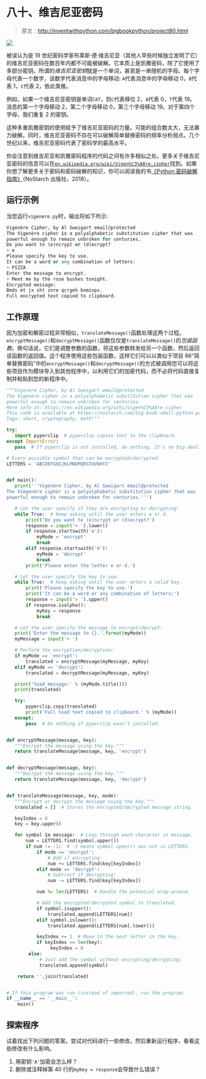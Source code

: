 # 八十、维吉尼亚密码

> 原文：<http://inventwithpython.com/bigbookpython/project80.html>

![](img/9d995d63aaead72cad01120081eb8f75.png)

被误认为是 19 世纪密码学家布莱斯·德·维吉尼亚（其他人早些时候独立发明了它）的维吉尼亚密码在数百年内都不可能被破解。它本质上是凯撒密码，除了它使用了多部分密钥。所谓的*维吉尼亚密钥*就是一个单词，甚至是一串随机的字母。每个字母代表一个数字，该数字代表消息中的字母移动: `A`代表消息中的字母移动 0，`B`代表 1，`C`代表 2，依此类推。

例如，如果一个维吉尼亚密钥是单词`CAT`，则`C`代表移位 2，`A`代表 0，`T`代表 19。消息的第一个字母移动 2，第二个字母移动 0，第三个字母移动 19。对于第四个字母，我们重复 2 的密钥。

这种多重凯撒密钥的使用赋予了维吉尼亚密码的力量。可能的组合数太大，无法暴力破解。同时，维吉尼亚密码不存在可以破解简单替换密码的频率分析弱点。几个世纪以来，维吉尼亚密码代表了密码学的最高水平。

你会注意到维吉尼亚和凯撒密码程序的代码之间有许多相似之处。更多关于维吉尼亚密码的信息可以在[`en.wikipedia.org/wiki/Vigen%C3%A8re_cipher`](https://en.wikipedia.org/wiki/Vigen%C3%A8re_cipher)找到。如果你想了解更多关于密码和密码破解的知识，你可以阅读我的书[《Python 密码破解指南》](https://nostarch.com/crackingcodes/)（NoStarch 出版社，2018）。

## 运行示例

当您运行`vigenere.py`时，输出将如下所示:

```py
Vigenère Cipher, by Al Sweigart email@protected
The Vigenère cipher is a polyalphabetic substitution cipher that was
powerful enough to remain unbroken for centuries.
Do you want to (e)ncrypt or (d)ecrypt?
> e
Please specify the key to use.
It can be a word or any combination of letters:
> PIZZA
Enter the message to encrypt.
> Meet me by the rose bushes tonight.
Encrypted message:
Bmds mt jx sht znre qcrgeh bnmivps.
Full encrypted text copied to clipboard.
```

## 工作原理

因为加密和解密过程非常相似，`translateMessage()`函数处理这两个过程。`encryptMessage()`和`decryptMessage()`函数仅仅是`translateMessage()`的*包装函数*。换句话说，它们是调整参数的函数，将这些参数转发给另一个函数，然后返回该函数的返回值。这个程序使用这些包装函数，这样它们可以以类似于项目 66“简单替换密码”中的`encryptMessage()`和`decryptMessage()`的方式被调用您可以将这些项目作为模块导入到其他程序中，以利用它们的加密代码，而不必将代码直接复制并粘贴到您的新程序中。

```py
"""Vigenère Cipher, by Al Sweigart email@protected
The Vigenère cipher is a polyalphabetic substitution cipher that was
powerful enough to remain unbroken for centuries.
More info at: https://en.wikipedia.org/wiki/Vigen%C3%A8re_cipher
This code is available at https://nostarch.com/big-book-small-python-programming
Tags: short, cryptography, math"""

try:
   import pyperclip  # pyperclip copies text to the clipboard.
except ImportError:
   pass  # If pyperclip is not installed, do nothing. It's no big deal.

# Every possible symbol that can be encrypted/decrypted:
LETTERS = 'ABCDEFGHIJKLMNOPQRSTUVWXYZ'


def main():
   print('''Vigenère Cipher, by Al Sweigart email@protected
The Viegenère cipher is a polyalphabetic substitution cipher that was
powerful enough to remain unbroken for centuries.''')

   # Let the user specify if they are encrypting or decrypting:
   while True:  # Keep asking until the user enters e or d.
       print('Do you want to (e)ncrypt or (d)ecrypt?')
       response = input('> ').lower()
       if response.startswith('e'):
           myMode = 'encrypt'
           break
       elif response.startswith('d'):
           myMode = 'decrypt'
           break
       print('Please enter the letter e or d.')

   # Let the user specify the key to use:
   while True:  # Keep asking until the user enters a valid key.
       print('Please specify the key to use.')
       print('It can be a word or any combination of letters:')
       response = input('> ').upper()
       if response.isalpha():
           myKey = response
           break

   # Let the user specify the message to encrypt/decrypt:
   print('Enter the message to {}.'.format(myMode))
   myMessage = input('> ')

   # Perform the encryption/decryption:
   if myMode == 'encrypt':
       translated = encryptMessage(myMessage, myKey)
   elif myMode == 'decrypt':
       translated = decryptMessage(myMessage, myKey)

   print('%sed message:' % (myMode.title()))
   print(translated)

   try:
       pyperclip.copy(translated)
       print('Full %sed text copied to clipboard.' % (myMode))
   except:
       pass  # Do nothing if pyperclip wasn't installed.


def encryptMessage(message, key):
   """Encrypt the message using the key."""
   return translateMessage(message, key, 'encrypt')


def decryptMessage(message, key):
   """Decrypt the message using the key."""
   return translateMessage(message, key, 'decrypt')


def translateMessage(message, key, mode):
   """Encrypt or decrypt the message using the key."""
   translated = []  # Stores the encrypted/decrypted message string.

   keyIndex = 0
   key = key.upper()

   for symbol in message:  # Loop through each character in message.
       num = LETTERS.find(symbol.upper())
       if num != -1:  # -1 means symbol.upper() was not in LETTERS.
           if mode == 'encrypt':
               # Add if encrypting:
               num += LETTERS.find(key[keyIndex])
           elif mode == 'decrypt':
               # Subtract if decrypting:
               num -= LETTERS.find(key[keyIndex])

           num %= len(LETTERS)  # Handle the potential wrap-around.

           # Add the encrypted/decrypted symbol to translated.
           if symbol.isupper():
               translated.append(LETTERS[num])
           elif symbol.islower():
               translated.append(LETTERS[num].lower())

           keyIndex += 1  # Move to the next letter in the key.
           if keyIndex == len(key):
                keyIndex = 0
        else:
            # Just add the symbol without encrypting/decrypting:
            translated.append(symbol)

    return ''.join(translated)


# If this program was run (instead of imported), run the program:
if __name__ == '__main__':
    main() 
```

## 探索程序

试着找出下列问题的答案。尝试对代码进行一些修改，然后重新运行程序，看看这些修改有什么影响。

1.  用密钥`'A'`加密会怎么样？
2.  删除或注释掉第 40 行的`myKey = response`会导致什么错误？
